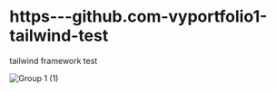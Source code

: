 # https---github.com-vyportfolio1-tailwind-test

tailwind framework test

![Group 1 (1)](https://github.com/vyportfolio1/tailwind-test/assets/136511458/fcd69699-1f69-4320-b7b0-a720b5aba1fe)
